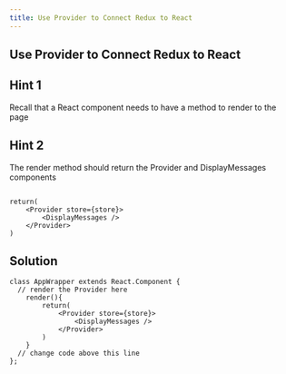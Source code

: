 ```yaml
---
title: Use Provider to Connect Redux to React
---
```

## Use Provider to Connect Redux to React

## Hint 1

Recall that a React component needs to have a method to render to the page

## Hint 2

The render method should return the Provider and DisplayMessages components

```JSX

return(
    <Provider store={store}>
        <DisplayMessages />
    </Provider>
)
```

## Solution
```JSX
class AppWrapper extends React.Component {
  // render the Provider here
    render(){
        return(
            <Provider store={store}>
                <DisplayMessages />
            </Provider>
        )
    }
  // change code above this line
};
```